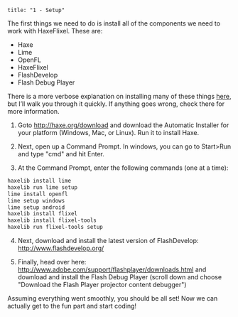 ```
title: "1 - Setup"
```

The first things we need to do is install all of the components we need to work with HaxeFlixel. These are:

* Haxe
* Lime
* OpenFL
* HaxeFlixel
* FlashDevelop
* Flash Debug Player

There is a more verbose explanation on installing many of these things [here](http://www.openfl.org/documentation/setup/),
but I’ll walk you through it quickly. If anything goes wrong, check there for more information.

1. Goto http://haxe.org/download and download the Automatic Installer for your platform (Windows, Mac, or Linux).
Run it to install Haxe.

2. Next, open up a Command Prompt. In windows, you can go to Start>Run and type "cmd" and hit Enter.

3. At the Command Prompt, enter the following commands (one at a time):

  ```bash
  haxelib install lime
  haxelib run lime setup
  lime install openfl
  lime setup windows
  lime setup android
  haxelib install flixel
  haxelib install flixel-tools
  haxelib run flixel-tools setup
  ```

4. Next, download and install the latest version of FlashDevelop: http://www.flashdevelop.org/

5. Finally, head over here: http://www.adobe.com/support/flashplayer/downloads.html and download and install the
Flash Debug Player (scroll down and choose "Download the Flash Player projector content debugger")

Assuming everything went smoothly, you should be all set! Now we can actually get to the fun part and start coding!
